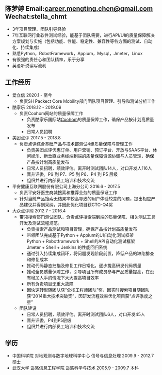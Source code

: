 陈梦婷     Email:career.mengting.chen@gmail.com    Wechat:stella_chmt
--
* 3年项目管理、团队引导经验
* 7年互联网行业软件测试经验，能基于团队需要，进行API/UI的质量保障解决方案规划与实施（包括功能、性能、稳定性、兼容性等各方面的测试、自动化、持续集成）
* 熟悉Python，RobotFramework，Appium，Mysql，Jmeter，Linux
* 有很强的责任心和团队精神，乐于分享
* 英语听说读写流利

工作经历
--
* 爱立信 2020.1 - 至今
  * 负责SH Packect Core Mobility部门团队项目管理、引导和测试分析工作
* 酷家乐 2018.12 - 2019.09
  * 负责Coohom网站的质量保障工作
     * 负责酷家乐国际站[Coohom](https://www.coohom.com)的质量保障工作，确保产品按计划高质量发布
     * 日常人员招聘
* 美团点评 2017.5 - 2018.8
  * 负责点评综合基础产品与技术部测试4组质量保障与管理工作
     * 负责美团点评优惠订单、用户营销、预订平台、开放与SAAS平台、休闲娱乐、新垂直业务线端到端的质量保障资源协调与人员管理，确保产品按计划高质量发布
     * 日常人员招聘，绩效评估。离开时测试团队14人，对口开发人116人
     * 晋升评委，P6 到 P7、P5 到 P6、P4 到 P5 层级
     * 组织并进行内部员工培训和技术交流
* 平安健康互联网股份有限公司上海分公司 2016.6 - 2017.5
  * 负责平安好医生商城搜索和推荐业务的质量保证工作
  * 针对当前产品搜索无结果率较高导致的用户体验较差的问题，提出相应产品建议并得到采纳，并因此优化项目获CTO-Q4奖
* 大众点评网  2012.7 - 2016.4
  * 带领搜索部门测试团队，负责点评搜索端到端的质量保障、相关测试工具开发及测试流程规范。
      * 负责搜索产品测试和项目管理，确保产品按计划高质量发布
      * 带领团队完成基于Python + Appium的UI自动化测试框架    
        Python + Robotframework + Shell的API自动化测试框架    
        Jmeter + Shell + Jenkins 的性能回归系统
      * 通过引入持续集成闭环，将问题发现阶段前置，降低产品的缺陷排查和修复成本
      * 推动代码静态扫描及修复工作日常化，逐步提高研发代码质量
      * 推动全员质量保障工作，引导项目所有成员参与产品质量提高，在没有增加人手的情况下大大提高项目效率
      * 所有负责项目无重大故障
      * 因快速转型随团队获“全栈工程师团队”奖，因实时搜索项目随团队获“2014重大技术突破奖”，因研发流程效率优化项目获“点评季度之星”
  * 团队建设
     * 日常人员招聘，绩效评估。离开时测试团队6人，对口开发45人
     * 晋升评委，P4到P5层级
     * 组织并进行内部员工培训和技术交流

学历
--
* 中国科学院  对地观测与数字地球科学中心  信号与信息处理  2009.9 - 2012.7  硕士
* 武汉大学  遥感信息工程学院  遥感科学与技术  2005.9 - 2009.7  本科  
